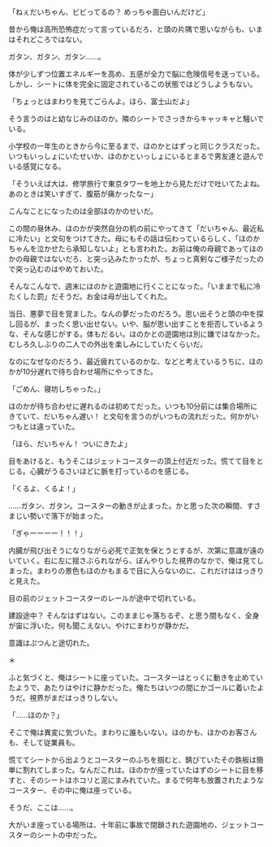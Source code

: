 
<!-- ナイトメア -->

「ねぇだいちゃん、ビビってるの？ めっちゃ面白いんだけど」

昔から俺は高所恐怖症だって言っているだろ、と頭の片隅で思いながらも、いまはそれどころではない。

ガタン、ガタン、ガタン……。

体が少しずつ位置エネルギーを高め、五感が全力で脳に危険信号を送っている。しかし、シートに体を完全に固定されているこの状態ではどうしようもない。

「ちょっとはまわりを見てごらんよ。ほら、富士山だよ」

そう言うのはと幼なじみのほのか。隣のシートでさっきからキャッキャと騒いでいる。

小学校の一年生のときから今に至るまで、ほのかとはずっと同じクラスだった。いつもいっしょにいたせいか、ほのかといっしょにいるとまるで男友達と遊んでいる感覚になる。

「そういえば大は、修学旅行で東京タワーを地上から見ただけで吐いてたよね。あのときは笑いすぎて、腹筋が痛かったなー」

こんなことになったのは全部ほのかのせいだ。

この間の昼休み、ほのかが突然自分の机の前にやってきて「だいちゃん、最近私に冷たい」と文句をつけてきた。母にもその話は伝わっているらしく、「ほのかちゃんを泣かせたら承知しないよ」とも言われた。お前は俺の母親であってほのかの母親ではないだろ、と突っ込みたかったが、ちょっと真剣なご様子だったので突っ込むのはやめておいた。

そんなこんなで、週末にほのかと遊園地に行くことになった。「いままで私に冷たくした罰」だそうだ。お金は母が出してくれた。

当日、悪夢で目を覚ました。なんの夢だったのだろう。思い出そうと頭の中を探し回るが、まったく思い出せない。いや、脳が思い出すことを拒否しているような、そんな感じがする。体もだるい。ほのかとの遊園地は別に嫌ではなかった。むしろ久しぶりの二人での外出を楽しみにしていたくらいだ。

なのになぜなのだろう、最近疲れているのかな、などと考えているうちに、ほのかが10分遅れで待ち合わせ場所にやってきた。

「ごめん、寝坊しちゃった。」

ほのかが待ち合わせに遅れるのは初めてだった。いつも10分前には集合場所にきていて、だいちゃん遅い！ と文句を言うのがいつもの流れだった。何かがいつもとは違っていた。

「ほら、だいちゃん！ ついにきたよ」

目をあけると、もうそこはジェットコースターの頂上付近だった。慌てて目をとじる。心臓がうるさいほどに脈を打っているのを感じる。

「くるよ、くるよ！」

……ガタン、ガタン。コースターの動きが止まった。かと思った次の瞬間、すさまじい勢いで落下が始まった。

「ぎゃーーーー！！！」

内臓が飛び出そうになりながら必死で正気を保とうとするが、次第に意識が遠のいていく。右に左に揺さぶられながら、ぼんやりした視界のなかで、俺は見てしまった。まわりの景色もほのかもまるで目に入らないのに、これだけははっきりと見えた。

目の前のジェットコースターのレールが途中で切れている。

建設途中？ そんなはずはない。このままじゃ落ちるぞ、と思う間もなく、全身が宙に浮いた。何も聞こえない。やけにまわりが静かだ。

意識はぷつんと途切れた。

＊

ふと気づくと、俺はシートに座っていた。コースターはとっくに動きを止めていたようで、あたりはやけに静かだった。俺たちはいつの間にかゴールに着いたようだ。視界がまだはっきりしない。

「……ほのか？」

そこで俺は異変に気づいた。まわりに誰もいない。ほのかも、ほかのお客さんも、そして従業員も。

慌ててシートから出ようとコースターのふちを掴むと、錆びていたその鉄板は簡単に割れてしまった。なんだこれは。ほのかが座っていたはずのシートに目を移すと、そのシートはホコリと泥にまみれていた。まるで何年も放置されたようなコースター、その中に俺は座っている。

そうだ、ここは……。

大がいま座っている場所は、十年前に事故で閉鎖された遊園地の、ジェットコースターのシートの中だった。
